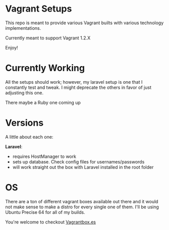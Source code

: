Vagrant Setups
==============

This repo is meant to provide various Vagrant builts with various technology implementations.

Currently meant to support Vagrant 1.2.X

Enjoy!

Currently Working
=================
All the setups should work; however, my laravel setup is one that I constantly test and tweak. I might deprecate the others in favor of just adjusting this one.

There maybe a Ruby one coming up


Versions
===============

A little about each one:

**Laravel**:

* requires HostManager to work
* sets up database. Check config files for usernames/passwords
* will work straight out the box with Laravel installed in the root folder




OS
============

There are a ton of different vagrant boxes available out there and it would not make sense to make a distro for every single one of them. I'll be using Ubuntu Precise 64 for all of my builds.

You're welcome to checkout [Vagrantbox.es](http://vagrantbox.es)

